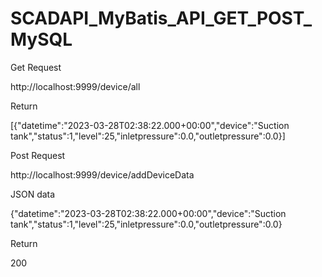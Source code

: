 # SCADAPI_MyBatis_API_GET_POST_MySQL

Get Request

http://localhost:9999/device/all

Return

[{"datetime":"2023-03-28T02:38:22.000+00:00","device":"Suction tank","status":1,"level":25,"inletpressure":0.0,"outletpressure":0.0}]



Post Request 

http://localhost:9999/device/addDeviceData

JSON data

{"datetime":"2023-03-28T02:38:22.000+00:00","device":"Suction tank","status":1,"level":25,"inletpressure":0.0,"outletpressure":0.0}

Return

200
